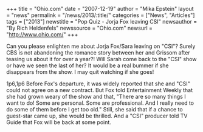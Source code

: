 +++
title = "Ohio.com"
date = "2007-12-19"
author = "Mika Epstein"
layout = "news"
permalink = "/news/2013/:title/"
categories = ["News", "Articles"]
tags = ["2013"]
newstitle = "Pop Quiz - Jorja Fox leaving CSI"
newsauthor = "By Rich Heldenfels"
newssource = "Ohio.com"
newsurl = "http://www.ohio.com/"
+++

Can you please enlighten me about Jorja Fox/Sara leaving on "CSI"? Surely CBS is not abandoning the romance story between her and Grissom after teasing us about it for over a year?! Will Sarah come back to the "CSI" show or have we seen the last of her? It would be a real bummer if she disappears from the show. I may quit watching if she goes!

1p6,1p6 Before Fox's departure, it was widely reported that she and "CSI" could not agree on a new contract. But Fox told Entertainment Weekly that she had grown weary of the show and that, "There are so many things I want to do! Some are personal. Some are professional. And I really need to do some of them before I get too old." Still, she said that if a chance to guest-star came up, she would be thrilled. And a "CSI" producer told TV Guide that Fox will be back at some point.  
